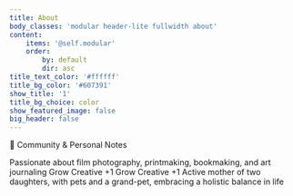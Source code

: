 ```yaml
---
title: About
body_classes: 'modular header-lite fullwidth about'
content:
    items: '@self.modular'
    order:
        by: default
        dir: asc
title_text_color: '#ffffff'
title_bg_color: '#607391'
show_title: '1'
title_bg_choice: color
show_featured_image: false
big_header: false
---
```


🌱 Community & Personal Notes

Passionate about film photography, printmaking, bookmaking, and art journaling 
Grow Creative
+1
Grow Creative
+1
Active mother of two daughters, with pets and a grand-pet, embracing a holistic balance in life